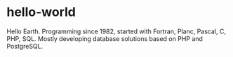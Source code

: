 # hello-world
Hello Earth.
Programming since 1982, started with Fortran, Planc, Pascal, C, PHP, SQL.
Mostly developing database solutions based on PHP and PostgreSQL.
